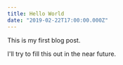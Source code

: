 ```yaml
---
title: Hello World
date: "2019-02-22T17:00:00.000Z"
---
```


This is my first blog post.

I'll try to fill this out in the near future.

